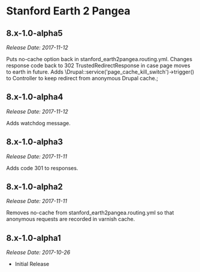 # Stanford Earth 2 Pangea
8.x-1.0-alpha5
--------------------------------------------------------------------------------
_Release Date: 2017-11-12_

Puts no-cache option back in stanford_earth2pangea.routing.yml.
Changes response code back to 302 TrustedRedirectResponse in case page moves to earth in future.
Adds \Drupal::service('page_cache_kill_switch')->trigger() to Controller to keep redirect from anonymous Drupal cache.;

8.x-1.0-alpha4
--------------------------------------------------------------------------------
_Release Date: 2017-11-12_

Adds watchdog message.

8.x-1.0-alpha3
--------------------------------------------------------------------------------
_Release Date: 2017-11-11_

Adds code 301 to responses.

8.x-1.0-alpha2
--------------------------------------------------------------------------------
_Release Date: 2017-11-11_

Removes no-cache from stanford_earth2pangea.routing.yml so that anonymous requests
are recorded in varnish cache.

8.x-1.0-alpha1
--------------------------------------------------------------------------------  
_Release Date: 2017-10-26_

- Initial Release
